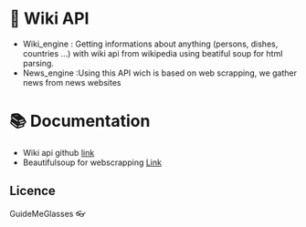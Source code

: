 # :newspaper: Wiki API

- Wiki_engine : Getting informations about anything (persons, dishes, countries ...) with wiki api from wikipedia using beatiful soup for html parsing.
- News_engine :Using this API wich is based on web scrapping, we gather news from news websites
# :books: Documentation
- Wiki api github [link](https://github.com/goldsmith/Wikipedia)
- Beautifulsoup for webscrapping [Link](https://python.doctor/page-beautifulsoup-html-parser-python-library-xml)
## Licence
GuideMeGlasses
:eyeglasses: